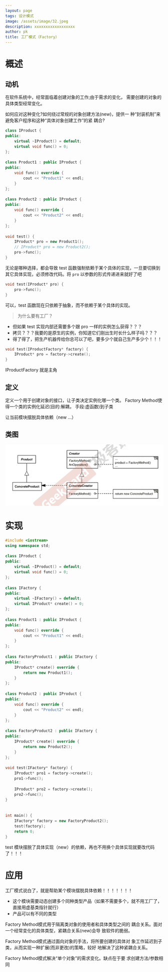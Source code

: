 ```yaml
---
layout: page
tags: 设计模式
image: /assets/image/32.jpeg
description: xxxxxxxxxxxxxxxxxx
author: pk
title: 工厂模式（Factory）
---
```


# 概述

## 动机

在软件系统中，经常面临着创建对象的工作;由于需求的变化， 需要创建的对象的具体类型经常变化。



如何应对这种变化?如何绕过常规的对象创建方法(new)，提供一 种“封装机制”来避免客户程序和这种“具体对象创建工作”的紧 耦合?



```cpp
class IProduct {
public:
    virtual ~IProduct() = default;
    virtual void func() = 0;
};

class Product1 : public IProduct {
public:
    void func() override {
        cout << "Product1" << endl;
    }
};

class Product2 : public IProduct {
public:
    void func() override {
        cout << "Product2" << endl;
    }
};

void test() {
    IProduct* pro = new Product1();
    // IProduct* pro = new Product2();
    pro->func();
}
```



无论是哪种选择，都会导致 test 函数强制依赖于某个具体的实现，一旦要切换到其它具体实现，必须修改代码。将 `pro` 以参数的形式传递进来就好了吧

```cpp
void test(IProduct* pro) {
    pro->func();
}
```

可以，test 函数现在只依赖于抽象，而不依赖于某个具体的实现。



> 为什么要有工厂？

- 但如果 test 实现内部还需要多个跟 pro 一样的实例怎么获得？？？
- 拷贝？？？我要的是原生的实例，你知道它们刚出生时长什么样子吗？？？
- 得了得了，把生产机器传给你总可以了吧，要多少个就自己生产多少个！！！



```cpp
void test(IProductFactory* factory) {
    IProduct* pro = factory->create();
}
```



IProductFactory 就是主角



## 定义

定义一个用于创建对象的接口，让子类决定实例化哪一个类。 Factory Method使得一个类的实例化延迟(目的:解耦， 手段:虚函数)到子类



让当前模块摆脱具体依赖（new ...）

## 类图

![/assets/content/4.png](/assets/content/4.png)



# 实现

```cpp
#include <iostream>
using namespace std;

class IProduct {
public:
    virtual ~IProduct() = default;
    virtual void func() = 0;
};

class IFactory {
public:
    virtual ~IFactory() = default;
    virtual IProduct* create() = 0;
};

class Product1 : public IProduct {
public:
    void func() override {
        cout << "Product1" << endl;
    }
};

class FactoryProduct1 : public IFactory {
public:
    IProduct* create() override {
        return new Product1();
    }
};

class Product2 : public IProduct {
public:
    void func() override {
        cout << "Product2" << endl;
    }
};

class FactoryProduct2 : public IFactory {
public:
    IProduct* create() override {
        return new Product2();
    }
};

void test(IFactory* factory) {
    IProduct* pro1 = factory->create();
    pro1->func();

    IProduct* pro2 = factory->create();
    pro2->func();
}


int main() {
    IFactory* factory = new FactoryProduct2();
    test(factory);
    return 0;
}
```



test 模块摆脱了具体实现（new）的依赖，再也不用换个具体实现就要改代码了！！！



# 应用

工厂模式说白了，就是帮助某个模块摆脱具体依赖！！！！！！！

- 这个模块需要动态创建多个同种类型产品（如果不需要多个，就不用工厂了，直接用虚基类指针就行）
- 产品可以有不同的类型





Factory Method模式用于隔离类对象的使用者和具体类型之间的 耦合关系。面对一个经常变化的具体类型，紧耦合关系(new)会导 致软件的脆弱。

Factory Method模式通过面向对象的手法，将所要创建的具体对 象工作延迟到子类，从而实现一种扩展(而非更改)的策略，较好 地解决了这种紧耦合关系。

Factory Method模式解决“单个对象”的需求变化。缺点在于要 求创建方法/参数相同